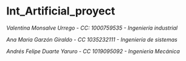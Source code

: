 # Int_Artificial_proyect

*Valentina Monsalve Urrego - CC: 1000759535 - Ingeniería industrial*

*Ana Maria Garzón Giraldo - CC 1035232111 - Ingeniería de sistemas*

*Andrés Felipe Duarte Yaruro - CC 1019095092 - Ingeniería Mecánica*
